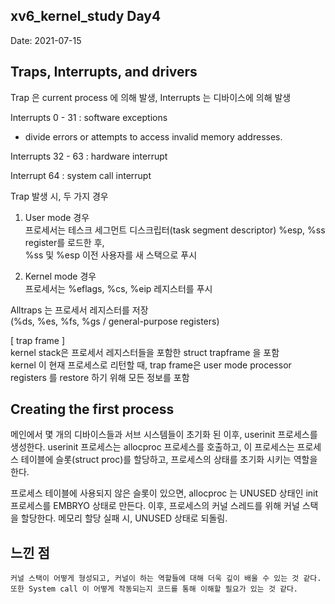 ## xv6_kernel_study Day4
  
Date: 2021-07-15

## Traps, Interrupts, and drivers 
	
Trap 은 current process 에 의해 발생, Interrupts 는 디바이스에 의해 발생    
	
Interrupts 0 - 31 : software exceptions   
- divide errors or attempts to access invalid memory addresses.   
   
Interrupts 32 - 63 : hardware interrupt  
     
Interrupt 64 : system call interrupt   

	
Trap 발생 시, 두 가지 경우   

1. User mode 경우  
프로세서는 테스크 세그먼트 디스크립터(task segment descriptor) %esp, %ss register를 로드한 후,   
%ss 및 %esp 이전 사용자를 새 스택으로 푸시  
    
2. Kernel mode 경우   
프로세서는 %eflags, %cs, %eip 레지스터를 푸시    
   
Alltraps 는 프로세서 레지스터를 저장   
(%ds, %es, %fs, %gs / general-purpose registers)    
		
[ trap frame ]   
kernel stack은 프로세서 레지스터들을 포함한 struct trapframe 을 포함    
kernel 이 현재 프로세스로 리턴할 때, trap frame은 user mode processor registers 를 restore 하기 위해 모든 정보를 포함    
     
## Creating the first process 
    
메인에서 몇 개의 디바이스들과 서브 시스템들이 초기화 된 이후, userinit 프로세스를 생성한다. userinit 프로세스는 allocproc 프로세스를 호출하고, 이 프로세스는 프로세스 테이블에 슬롯(struct proc)를 할당하고, 프로세스의 상태를 초기화 시키는 역할을 한다.     
    
프로세스 테이블에 사용되지 않은 슬롯이 있으면, allocproc 는 UNUSED 상태인 init 프로세스를 EMBRYO 상태로 만든다. 이후, 프로세스의 커널 스레드를 위해 커널 스택을 할당한다. 메모리 할당 실패 시, UNUSED 상태로 되돌림.    
	
		
## 느낀 점 
	커널 스택이 어떻게 형성되고, 커널이 하는 역할들에 대해 더욱 깊이 배울 수 있는 것 같다. 
	또한 System call 이 어떻게 작동되는지 코드를 통해 이해할 필요가 있는 것 같다. 
